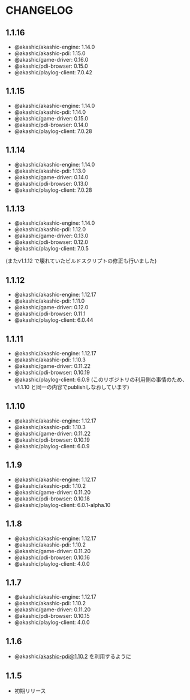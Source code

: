 # CHANGELOG

## 1.1.16
* @akashic/akashic-engine: 1.14.0
* @akashic/akashic-pdi: 1.15.0
* @akashic/game-driver: 0.16.0
* @akashic/pdi-browser: 0.15.0
* @akashic/playlog-client: 7.0.42

## 1.1.15
* @akashic/akashic-engine: 1.14.0
* @akashic/akashic-pdi: 1.14.0
* @akashic/game-driver: 0.15.0
* @akashic/pdi-browser: 0.14.0
* @akashic/playlog-client: 7.0.28

## 1.1.14
* @akashic/akashic-engine: 1.14.0
* @akashic/akashic-pdi: 1.13.0
* @akashic/game-driver: 0.14.0
* @akashic/pdi-browser: 0.13.0
* @akashic/playlog-client: 7.0.28

## 1.1.13
* @akashic/akashic-engine: 1.14.0
* @akashic/akashic-pdi: 1.12.0
* @akashic/game-driver: 0.13.0
* @akashic/pdi-browser: 0.12.0
* @akashic/playlog-client: 7.0.5

(またv1.1.12 で壊れていたビルドスクリプトの修正も行いました)

## 1.1.12
* @akashic/akashic-engine: 1.12.17
* @akashic/akashic-pdi: 1.11.0
* @akashic/game-driver: 0.12.0
* @akashic/pdi-browser: 0.11.1
* @akashic/playlog-client: 6.0.44

## 1.1.11
* @akashic/akashic-engine: 1.12.17
* @akashic/akashic-pdi: 1.10.3
* @akashic/game-driver: 0.11.22
* @akashic/pdi-browser: 0.10.19
* @akashic/playlog-client: 6.0.9
(このリポジトリの利用側の事情のため、 v1.1.10 と同一の内容でpublishしなおしています)

## 1.1.10
* @akashic/akashic-engine: 1.12.17
* @akashic/akashic-pdi: 1.10.3
* @akashic/game-driver: 0.11.22
* @akashic/pdi-browser: 0.10.19
* @akashic/playlog-client: 6.0.9

## 1.1.9
* @akashic/akashic-engine: 1.12.17
* @akashic/akashic-pdi: 1.10.2
* @akashic/game-driver: 0.11.20
* @akashic/pdi-browser: 0.10.18
* @akashic/playlog-client: 6.0.1-alpha.10

## 1.1.8
* @akashic/akashic-engine: 1.12.17
* @akashic/akashic-pdi: 1.10.2
* @akashic/game-driver: 0.11.20
* @akashic/pdi-browser: 0.10.16
* @akashic/playlog-client: 4.0.0

## 1.1.7
* @akashic/akashic-engine: 1.12.17
* @akashic/akashic-pdi: 1.10.2
* @akashic/game-driver: 0.11.20
* @akashic/pdi-browser: 0.10.15
* @akashic/playlog-client: 4.0.0

## 1.1.6
* @akashic/akashic-pdi@1.10.2 を利用するように

## 1.1.5
* 初期リリース
